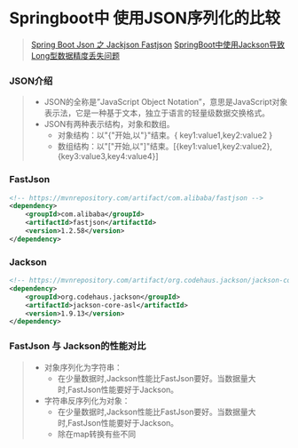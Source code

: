 # Springboot中 使用JSON序列化的比较

> [Spring Boot Json 之 Jackjson Fastjson](https://www.cnblogs.com/fishpro/p/spring-boot-study-jackjson.html)
> []()
> [SpringBoot中使用Jackson导致Long型数据精度丢失问题](https://www.cnblogs.com/hahahehexixihoho/p/10214156.html)







### JSON介绍
> - JSON的全称是”JavaScript Object Notation”，意思是JavaScript对象表示法，它是一种基于文本，独立于语言的轻量级数据交换格式。
> - JSON有两种表示结构，对象和数组。
>   - 对象结构：以"{"开始,以"}"结束。{ key1:value1,key2:value2 }
>   - 数组结构：以"["开始,以"]"结束。[{key1:value1,key2:value2},{key3:value3,key4:value4}]

### FastJson
```xml
<!-- https://mvnrepository.com/artifact/com.alibaba/fastjson -->
<dependency>
    <groupId>com.alibaba</groupId>
    <artifactId>fastjson</artifactId>
    <version>1.2.58</version>
</dependency>
```

### Jackson
```xml
<!-- https://mvnrepository.com/artifact/org.codehaus.jackson/jackson-core-asl -->
<dependency>
    <groupId>org.codehaus.jackson</groupId>
    <artifactId>jackson-core-asl</artifactId>
    <version>1.9.13</version>
</dependency>

```
### FastJson 与  Jackson的性能对比
> - 对象序列化为字符串：
>   - 在少量数据时,Jackson性能比FastJson要好。当数据量大时,FastJson性能要好于Jackson。
> - 字符串反序列化为对象：
>   - 在少量数据时,Jackson性能比FastJson要好。当数据量大时,FastJson性能要好于Jackson。
>   - 除在map转换有些不同


